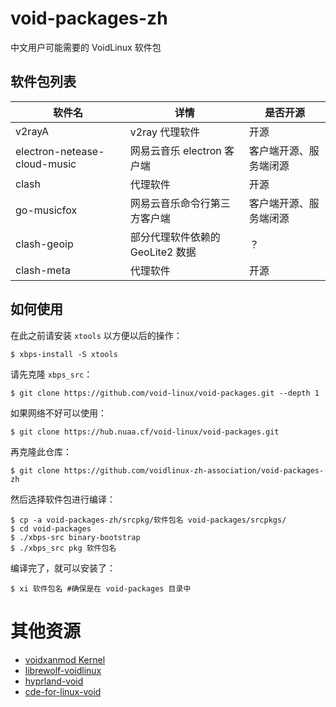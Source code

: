 # void-packages-zh
中文用户可能需要的 VoidLinux 软件包

## 软件包列表

| 软件名                        | 详情                          | 是否开源              |
|------------------------------|------------------------------|----------------------|
| v2rayA                       | v2ray 代理软件                | 开源                 |
| electron-netease-cloud-music | 网易云音乐 electron 客户端      | 客户端开源、服务端闭源  |
| clash                        | 代理软件                      | 开源                 |
| go-musicfox                  | 网易云音乐命令行第三方客户端      | 客户端开源、服务端闭源  |
| clash-geoip                  | 部分代理软件依赖的 GeoLite2 数据 | ？                   |
| clash-meta                   | 代理软件                       | 开源                 |

## 如何使用

在此之前请安装 `xtools` 以方便以后的操作：

```
$ xbps-install -S xtools
```

请先克隆 `xbps_src`：

```
$ git clone https://github.com/void-linux/void-packages.git --depth 1
```

如果网络不好可以使用：

```
$ git clone https://hub.nuaa.cf/void-linux/void-packages.git
```

再克隆此仓库：

```
$ git clone https://github.com/voidlinux-zh-association/void-packages-zh
```

然后选择软件包进行编译：

```
$ cp -a void-packages-zh/srcpkg/软件包名 void-packages/srcpkgs/
$ cd void-packages
$ ./xbps-src binary-bootstrap
$ ./xbps_src pkg 软件包名
```

编译完了，就可以安装了：

```
$ xi 软件包名 #确保是在 void-packages 目录中
```

# 其他资源
- [voidxanmod Kernel](https://notabug.org/Marcoapc/voidxanmodK)
- [librewolf-voidlinux](https://github.com/index-0/librewolf-voidlinux)
- [hyprland-void](https://github.com/Fadest/hyprland-void)
- [cde-for-linux-void](https://github.com/johna23-lab/cde-for-linux-void)
